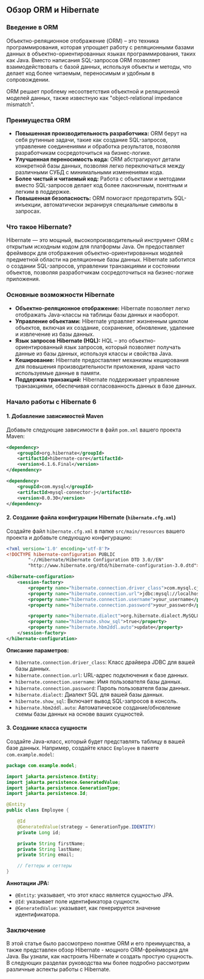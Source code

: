 ## Обзор ORM и Hibernate

### Введение в ORM

Объектно-реляционное отображение (ORM) – это техника программирования, которая упрощает работу с реляционными базами данных в объектно-ориентированных языках программирования, таких как Java. Вместо написания SQL-запросов ORM позволяет взаимодействовать с базой данных, используя объекты и методы, что делает код более читаемым, переносимым и удобным в сопровождении.

ORM решает проблему несоответствия объектной и реляционной моделей данных, также известную как "object-relational impedance mismatch". 

### Преимущества ORM

* **Повышенная производительность разработчика:** ORM берут на себя рутинные задачи, такие как создание SQL-запросов, управление соединениями и обработка результатов, позволяя разработчикам сосредоточиться на бизнес-логике.
* **Улучшенная переносимость кода:** ORM абстрагируют детали конкретной базы данных, позволяя легко переключаться между различными СУБД с минимальными изменениями кода.
* **Более чистый и читаемый код:**  Работа с объектами и методами вместо SQL-запросов делает код более лаконичным, понятным и легким в поддержке.
* **Повышенная безопасность:** ORM помогают предотвратить SQL-инъекции, автоматически экранируя специальные символы в запросах.

### Что такое Hibernate?

Hibernate — это мощный, высокопроизводительный инструмент ORM с открытым исходным кодом для платформы Java. Он предоставляет фреймворк для отображения объектно-ориентированных моделей предметной области на реляционные базы данных. Hibernate заботится о создании SQL-запросов, управлении транзакциями и состоянии объектов, позволяя разработчикам сосредоточиться на бизнес-логике приложения.

### Основные возможности Hibernate

* **Объектно-реляционное отображение:** Hibernate позволяет легко отображать Java-классы на таблицы базы данных и наоборот.
* **Управление объектами:** Hibernate управляет жизненным циклом объектов, включая их создание, сохранение, обновление, удаление и извлечение из базы данных.
* **Язык запросов Hibernate (HQL):**  HQL – это объектно-ориентированный язык запросов, который позволяет получать данные из базы данных, используя классы и свойства Java.
* **Кеширование:** Hibernate предоставляет механизмы кеширования для повышения производительности приложения, храня часто используемые данные в памяти.
* **Поддержка транзакций:** Hibernate поддерживает управление транзакциями, обеспечивая согласованность данных в базе данных.

### Начало работы с Hibernate 6

#### 1. Добавление зависимостей Maven

Добавьте следующие зависимости в файл `pom.xml` вашего проекта Maven:

```xml
<dependency>
    <groupId>org.hibernate</groupId>
    <artifactId>hibernate-core</artifactId>
    <version>6.1.6.Final</version>
</dependency>

<dependency>
    <groupId>com.mysql</groupId>
    <artifactId>mysql-connector-j</artifactId>
    <version>8.0.30</version>
</dependency>
```

#### 2. Создание файла конфигурации Hibernate (`hibernate.cfg.xml`)

Создайте файл `hibernate.cfg.xml` в папке `src/main/resources` вашего проекта и добавьте следующую конфигурацию:

```xml
<?xml version='1.0' encoding='utf-8'?>
<!DOCTYPE hibernate-configuration PUBLIC
        "-//Hibernate/Hibernate Configuration DTD 3.0//EN"
        "http://www.hibernate.org/dtd/hibernate-configuration-3.0.dtd">

<hibernate-configuration>
    <session-factory>
        <property name="hibernate.connection.driver_class">com.mysql.cj.jdbc.Driver</property>
        <property name="hibernate.connection.url">jdbc:mysql://localhost:3306/your_database_name</property>
        <property name="hibernate.connection.username">your_username</property>
        <property name="hibernate.connection.password">your_password</property>

        <property name="hibernate.dialect">org.hibernate.dialect.MySQL8Dialect</property>
        <property name="hibernate.show_sql">true</property>
        <property name="hibernate.hbm2ddl.auto">update</property>
    </session-factory>
</hibernate-configuration>
```

**Описание параметров:**

* `hibernate.connection.driver_class`:  Класс драйвера JDBC для вашей базы данных.
* `hibernate.connection.url`: URL-адрес подключения к базе данных.
* `hibernate.connection.username`: Имя пользователя базы данных.
* `hibernate.connection.password`: Пароль пользователя базы данных.
* `hibernate.dialect`: Диалект SQL для вашей базы данных.
* `hibernate.show_sql`:  Включает вывод SQL-запросов в консоль.
* `hibernate.hbm2ddl.auto`: Автоматическое создание/обновление схемы базы данных на основе ваших сущностей.

#### 3. Создание класса сущности

Создайте Java-класс, который будет представлять таблицу в вашей базе данных. Например, создайте класс `Employee` в пакете `com.example.model`:

```java
package com.example.model;

import jakarta.persistence.Entity;
import jakarta.persistence.GeneratedValue;
import jakarta.persistence.GenerationType;
import jakarta.persistence.Id;

@Entity
public class Employee {

    @Id
    @GeneratedValue(strategy = GenerationType.IDENTITY)
    private Long id;

    private String firstName;
    private String lastName;
    private String email;

    // Геттеры и сеттеры
}
```

**Аннотации JPA:**

* `@Entity`:  указывает, что этот класс является сущностью JPA.
* `@Id`:  указывает поле идентификатора сущности.
* `@GeneratedValue`:  указывает, как генерируется значение идентификатора.

### Заключение

В этой статье было рассмотрено понятие ORM и его преимущества, а также представлен обзор Hibernate - мощного ORM-фреймворка для Java. Вы узнали, как настроить Hibernate и создать простую сущность. В следующих разделах руководства мы более подробно рассмотрим различные аспекты работы с Hibernate.
